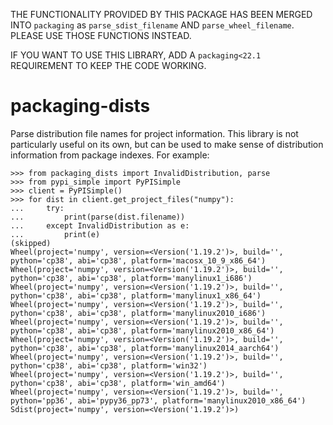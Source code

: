 THE FUNCTIONALITY PROVIDED BY THIS PACKAGE HAS BEEN MERGED INTO `packaging` as
`parse_sdist_filename` AND `parse_wheel_filename`. PLEASE USE THOSE FUNCTIONS INSTEAD.

IF YOU WANT TO USE THIS LIBRARY, ADD A `packaging<22.1` REQUIREMENT TO KEEP THE CODE WORKING.


# packaging-dists

Parse distribution file names for project information. This library is not
particularly useful on its own, but can be used to make sense of distribution
information from package indexes. For example:

```pycon
>>> from packaging_dists import InvalidDistribution, parse
>>> from pypi_simple import PyPISimple
>>> client = PyPISimple()
>>> for dist in client.get_project_files("numpy"):
...     try:
...         print(parse(dist.filename))
...     except InvalidDistribution as e:
...         print(e)
(skipped)
Wheel(project='numpy', version=<Version('1.19.2')>, build='', python='cp38', abi='cp38', platform='macosx_10_9_x86_64')
Wheel(project='numpy', version=<Version('1.19.2')>, build='', python='cp38', abi='cp38', platform='manylinux1_i686')
Wheel(project='numpy', version=<Version('1.19.2')>, build='', python='cp38', abi='cp38', platform='manylinux1_x86_64')
Wheel(project='numpy', version=<Version('1.19.2')>, build='', python='cp38', abi='cp38', platform='manylinux2010_i686')
Wheel(project='numpy', version=<Version('1.19.2')>, build='', python='cp38', abi='cp38', platform='manylinux2010_x86_64')
Wheel(project='numpy', version=<Version('1.19.2')>, build='', python='cp38', abi='cp38', platform='manylinux2014_aarch64')
Wheel(project='numpy', version=<Version('1.19.2')>, build='', python='cp38', abi='cp38', platform='win32')
Wheel(project='numpy', version=<Version('1.19.2')>, build='', python='cp38', abi='cp38', platform='win_amd64')
Wheel(project='numpy', version=<Version('1.19.2')>, build='', python='pp36', abi='pypy36_pp73', platform='manylinux2010_x86_64')
Sdist(project='numpy', version=<Version('1.19.2')>)
```
